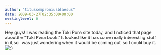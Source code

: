 ```yaml
---
author: "titussemproniusblaesus"
date: 2009-03-27T02:35:00+00:00
nestinglevel: 0
---
```

Hey guys! I was reading the Toki Pona site today, and I noticed that page aboutthe "Toki Pona book." It looked like it has some really interesting stuff in it,so I was just wondering when it would be coming out, so I could buy it. ![:)](images/smilies/icon_e_smile.gif "Smile")